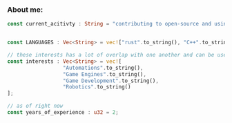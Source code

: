 <!--![Ayan's GitHub stats](https://github-readme-stats.vercel.app/api?username=DeveloperMindset123&show_icons=true&show_owner=true&include_all_commits=true&rank_icon=github&theme=tokyonight&show=reviews,discussions_started,discussions_answered,prs_merged,prs_merged_percentage) -->
<!--Showcase top projects -->
<!--[![Readme Card](https://github-readme-stats.vercel.app/api/pin/?username=DeveloperMindset123&repo=PersonalPortfolio&theme=tokyonight)](https://github.com/DeveloperMindset123/PersonalPortfolio) -->

<!--[![Top Langs](https://github-readme-stats.vercel.app/api/top-langs/?username=DeveloperMindset123&langs_count=6&layout=donut&theme=dracula)](https://github.com/anuraghazra/github-readme-stats) -->


### About me: 
```rust
const current_acitivty : String = "contributing to open-source and using it to build awesome stuff".to_owned();
```

<!--[![Harlok's wakatime stats](https://github-readme-stats.vercel.app/api/wakatime?username=DeveloperMindset123)](https://github.com/anuraghazra/github-readme-stats) note: update this once some coding activity has been recorded using this app-->
<!---display all time contributions
DeveloperMindset123/DeveloperMindset123 is a ✨ special ✨ repository because its `README.md` (this file) appears on your GitHub profile.
You can click the Preview link to take a look at your changes.
--->

```rust

const LANGUAGES : Vec<String> = vec!["rust".to_string(), "C++".to_string(), "python".to_string(), "typescript".to_string()];

// these interests has a lot of overlap with one another and can be used interchageably
const interests : Vec<String> = vec![
                  "Automations".to_string(),
                  "Game Engines".to_string(),
                  "Game Development".to_string(),
                  "Robotics".to_string()
];

// as of right now
const years_of_experience : u32 = 2;    
```
